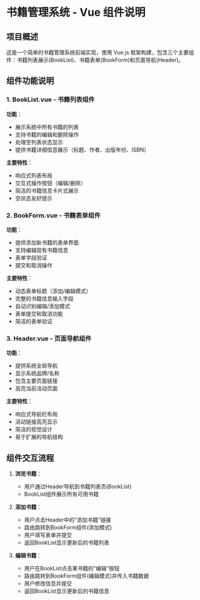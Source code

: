 # 书籍管理系统 - Vue 组件说明

## 项目概述

这是一个简单的书籍管理系统前端实现，使用 Vue.js 框架构建，包含三个主要组件：书籍列表展示(BookList)、书籍表单(BookForm)和页面导航(Header)。

## 组件功能说明

### 1. BookList.vue - 书籍列表组件

**功能**：
- 展示系统中所有书籍的列表
- 支持书籍的编辑和删除操作
- 处理空列表状态显示
- 提供书籍详细信息展示（标题、作者、出版年份、ISBN）

**主要特性**：
- 响应式列表布局
- 交互式操作按钮（编辑/删除）
- 简洁的书籍信息卡片式展示
- 空状态友好提示

### 2. BookForm.vue - 书籍表单组件

**功能**：
- 提供添加新书籍的表单界面
- 支持编辑现有书籍信息
- 表单字段验证
- 提交和取消操作

**主要特性**：
- 动态表单标题（添加/编辑模式）
- 完整的书籍信息输入字段
- 自动识别编辑/添加模式
- 表单提交和取消功能
- 简洁的表单验证

### 3. Header.vue - 页面导航组件

**功能**：
- 提供系统全局导航
- 显示系统品牌/名称
- 包含主要页面链接
- 高亮当前活动页面

**主要特性**：
- 响应式导航栏布局
- 活动链接高亮显示
- 简洁的视觉设计
- 易于扩展的导航结构

## 组件交互流程

1. **浏览书籍**：
   - 用户通过Header导航到书籍列表页(BookList)
   - BookList组件展示所有可用书籍

2. **添加书籍**：
   - 用户点击Header中的"添加书籍"链接
   - 路由跳转到BookForm组件(添加模式)
   - 用户填写表单并提交
   - 返回BookList显示更新后的书籍列表

3. **编辑书籍**：
   - 用户在BookList点击某书籍的"编辑"按钮
   - 路由跳转到BookForm组件(编辑模式)并传入书籍数据
   - 用户修改信息并提交
   - 返回BookList显示更新后的书籍信息

